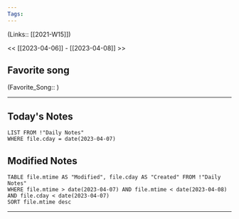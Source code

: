 ```yaml
---
Tags:
---
```

(Links:: [[2021-W15]])

<< [[2023-04-06]] - [[2023-04-08]] >>
## Favorite song
(Favorite_Song:: )

___
## Today's Notes
```dataview
LIST FROM !"Daily Notes"
WHERE file.cday = date(2023-04-07)
```
## Modified Notes
```dataview
TABLE file.mtime AS "Modified", file.cday AS "Created" FROM !"Daily Notes" 
WHERE file.mtime > date(2023-04-07) AND file.mtime < date(2023-04-08) AND file.cday < date(2023-04-07)
SORT file.mtime desc
```
___
